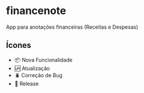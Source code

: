 # financenote
App para anotações financeiras (Receitas e Despesas)

## Ícones

- :package: Nova Funcionalidade
- :up: Atualização
- :beetle: Correção de Bug
- :checkered_flag: Release
